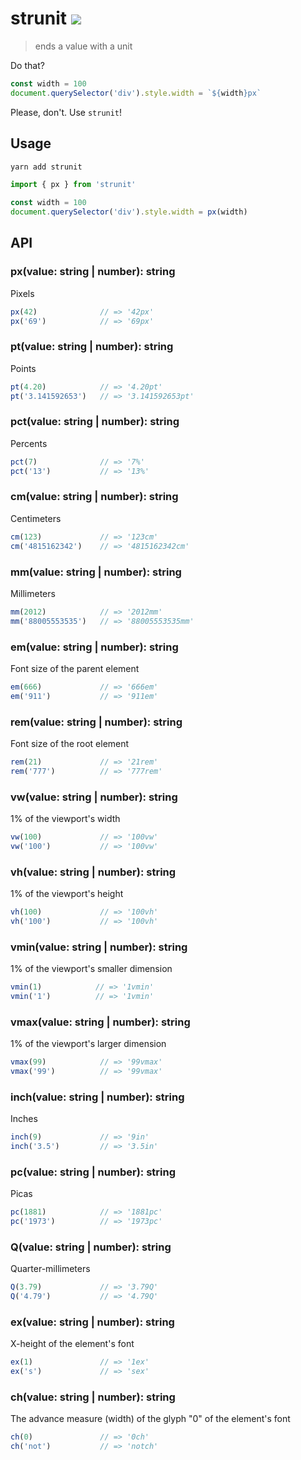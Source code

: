 # strunit [![](https://github.com/sadorlovsky/strunit/workflows/build/badge.svg)](#strunit)

> ends a value with a unit

Do that?

```js
const width = 100
document.querySelector('div').style.width = `${width}px`
```

Please, don't. Use `strunit`!

## Usage

```bash
yarn add strunit
```

```ts
import { px } from 'strunit'

const width = 100
document.querySelector('div').style.width = px(width)
```

## API

### px(value: string | number): string

Pixels

```ts
px(42)              // => '42px'
px('69')            // => '69px'
```

### pt(value: string | number): string

Points

```ts
pt(4.20)            // => '4.20pt'
pt('3.141592653')   // => '3.141592653pt'
```

### pct(value: string | number): string

Percents

```ts
pct(7)              // => '7%'
pct('13')           // => '13%'
```

### cm(value: string | number): string

Centimeters

```ts
cm(123)             // => '123cm'
cm('4815162342')    // => '4815162342cm'
```

### mm(value: string | number): string

Millimeters

```ts
mm(2012)            // => '2012mm'
mm('88005553535')   // => '88005553535mm'
```

### em(value: string | number): string

Font size of the parent element

```ts
em(666)             // => '666em'
em('911')           // => '911em'
```


### rem(value: string | number): string

Font size of the root element

```ts
rem(21)             // => '21rem'
rem('777')          // => '777rem'
```

### vw(value: string | number): string

1% of the viewport's width

```ts
vw(100)             // => '100vw'
vw('100')           // => '100vw'
```

### vh(value: string | number): string

1% of the viewport's height

```ts
vh(100)             // => '100vh'
vh('100')           // => '100vh'
```

### vmin(value: string | number): string

1% of the viewport's smaller dimension

```ts
vmin(1)            // => '1vmin'
vmin('1')          // => '1vmin'
```

### vmax(value: string | number): string

1% of the viewport's larger dimension

```ts
vmax(99)            // => '99vmax'
vmax('99')          // => '99vmax'
```

### inch(value: string | number): string

Inches

```ts
inch(9)             // => '9in'
inch('3.5')         // => '3.5in'
```

### pc(value: string | number): string

Picas

```ts
pc(1881)            // => '1881pc'
pc('1973')          // => '1973pc'
```

### Q(value: string | number): string

Quarter-millimeters

```ts
Q(3.79)             // => '3.79Q'
Q('4.79')           // => '4.79Q'
```

### ex(value: string | number): string

X-height of the element's font

```ts
ex(1)               // => '1ex'
ex('s')             // => 'sex'
```

### ch(value: string | number): string

The advance measure (width) of the glyph "0" of the element's font

```ts
ch(0)               // => '0ch'
ch('not')           // => 'notch'
```
